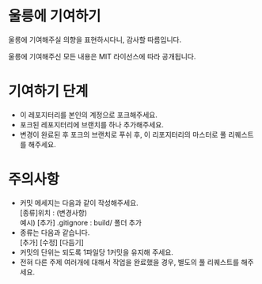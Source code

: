 # 울릉에 기여하기
울릉에 기여해주실 의향을 표현하시다니, 감사할 따름입니다.

울릉에 기여해주신 모든 내용은 MIT 라이선스에 따라 공개됩니다.

# 기여하기 단계
- 이 레포지터리를 본인의 계정으로 포크해주세요.
- 포크된 레포지터리에 브랜치를 하나 추가해주세요.
- 변경이 완료된 후 포크의 브랜치로 푸쉬 후, 이 리포지터리의 마스터로 풀 리퀘스트를 해주세요.

# 주의사항
- 커밋 메세지는 다음과 같이 작성해주세요.  
 [종류]위치 : (변경사항)  
 예시) [추가] .gitignore : build/ 폴더 추가
- 종류는 다음과 같습니다.  
 [추가] [수정] [다듬기]
- 커밋의 단위는 되도록 1파일당 1커밋을 유지해 주세요.
- 전혀 다른 주제 여러개에 대해서 작업을 완료했을 경우, 별도의 풀 리퀘스트를 해주세요.